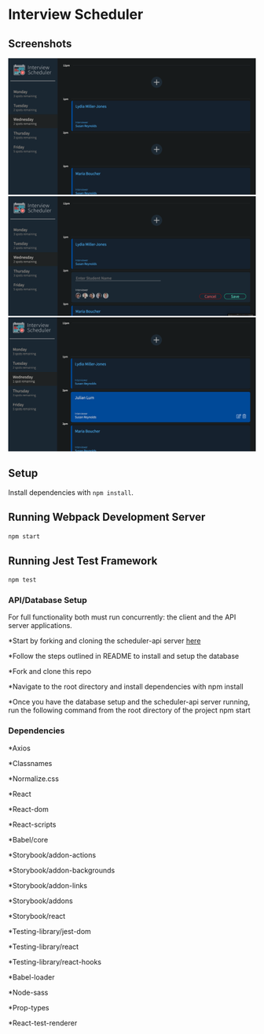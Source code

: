# Interview Scheduler

## Screenshots
!["Layout of the Interview Scheduler"](https://github.com/Juelzlum/scheduler/blob/master/public/images/Screenshots/Layout.png)
!["Creation of the form when add is clicked"](https://github.com/Juelzlum/scheduler/blob/master/public/images/Screenshots/Form%20.png)
!["Appointments added in"](https://github.com/Juelzlum/scheduler/blob/master/public/images/Screenshots/Add%20appointments.png)

## Setup

Install dependencies with `npm install`.

## Running Webpack Development Server

```sh
npm start
```

## Running Jest Test Framework

```sh
npm test
```

### API/Database Setup

For full functionality both must run concurrently: the client and the API server applications.

*Start by forking and cloning the scheduler-api server [here](https://github.com/Juelzlum/scheduler-api)

*Follow the steps outlined in README to install and setup the database

*Fork and clone this repo

*Navigate to the root directory and install dependencies with npm install

*Once you have the database setup and the scheduler-api server running, run the following command from the root directory of the project npm start

### Dependencies
*Axios

*Classnames

*Normalize.css

*React

*React-dom

*React-scripts

*Babel/core

*Storybook/addon-actions

*Storybook/addon-backgrounds

*Storybook/addon-links

*Storybook/addons

*Storybook/react

*Testing-library/jest-dom

*Testing-library/react

*Testing-library/react-hooks

*Babel-loader

*Node-sass

*Prop-types

*React-test-renderer
